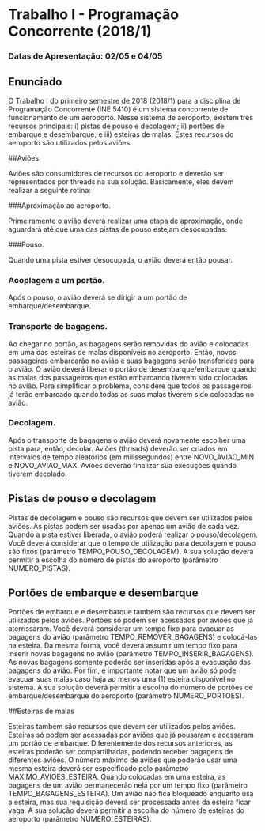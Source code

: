# Trabalho I - Programação Concorrente (2018/1)
### Datas de Apresentação: 02/05 e 04/05
## Enunciado

O Trabalho I do primeiro semestre de 2018 (2018/1) para a disciplina de Programação Concorrente (INE 5410) é um sistema concorrente de funcionamento de um aeroporto. Nesse sistema de aeroporto, existem três recursos principais: i) pistas de pouso e decolagem; ii) portões de embarque e desembarque; e iii) esteiras de malas. Estes recursos do aeroporto são utilizados pelos  aviões.

##Aviões

Aviões são consumidores de recursos do aeroporto e deverão ser representados por threads na sua solução. Basicamente, eles devem realizar a seguinte rotina: 

###Aproximação ao aeroporto.

Primeiramente o avião deverá realizar uma etapa de aproximação, onde aguardará até que uma das pistas de pouso estejam desocupadas.
 
###Pouso.

Quando uma pista estiver desocupada, o avião deverá então pousar.
 
### Acoplagem a um portão.

Após o pouso, o avião deverá se dirigir a um portão de embarque/desembarque.
 
### Transporte de bagagens.

Ao chegar no portão, as bagagens serão removidas do avião e colocadas em uma das esteiras de malas disponíveis no aeroporto. Então, novos passageiros embarcarão no avião e suas bagagens serão transferidas para o avião. O avião deverá liberar o portão de desembarque/embarque quando as malas dos passageiros que estão embarcando tiverem sido colocadas no avião. Para simplificar o problema, considere que todos os passageiros já terão embarcado quando todas as suas malas tiverem sido colocadas no avião.

### Decolagem.

Após o transporte de bagagens o avião deverá novamente escolher uma pista para, então, decolar.
Aviões (threads) deverão ser criados em intervalos de tempo aleatórios (em milissegundos) entre NOVO_AVIAO_MIN e NOVO_AVIAO_MAX. Aviões deverão finalizar sua execuções quando tiverem decolado.

## Pistas de pouso e decolagem

Pistas de decolagem e pouso são recursos que devem ser utilizados pelos aviões. As pistas podem ser usadas por apenas um avião de cada vez.     Quando a pista estiver liberada, o avião poderá realizar o pouso/decolagem. Você deverá considerar que o tempo de utilização para decolagem e pouso são fixos (parâmetro TEMPO_POUSO_DECOLAGEM). A sua solução deverá permitir a escolha do número de pistas do aeroporto (parâmetro NUMERO_PISTAS).

## Portões de embarque e desembarque

Portões de embarque e desembarque também são recursos que devem ser utilizados pelos aviões. Portões só podem ser acessados por aviões que já aterrissaram. Você deverá considerar um tempo fixo para evacuar as bagagens do avião (parâmetro TEMPO_REMOVER_BAGAGENS) e colocá-las na esteira. Da mesma forma, você deverá assumir um tempo fixo para inserir novas bagagens no avião (parâmetro TEMPO_INSERIR_BAGAGENS). As novas bagagens somente poderão ser inseridas após a evacuação das bagagens do avião. Por fim, é importante notar que um avião só pode evacuar suas malas caso haja ao menos uma (1) esteira disponível no sistema. A sua solução deverá permitir a escolha do número de portões de embarque/desembarque do aeroporto (parâmetro NUMERO_PORTOES). 

##Esteiras de malas

Esteiras também são recursos que devem ser utilizados pelos aviões. Esteiras só podem ser acessadas por aviões que já pousaram e acessaram um portão de embarque. Diferentemente dos recursos anteriores, as esteiras poderão ser compartilhadas, podendo receber bagagens de diferentes aviões. O número máximo de aviões que poderão usar uma mesma esteira deverá ser especificado pelo parâmetro MAXIMO_AVIOES_ESTEIRA. Quando colocadas em uma esteira, as bagagens de um avião permanecerão nela por um tempo fixo (parâmetro TEMPO_BAGAGENS_ESTEIRA). Um avião não fica bloqueado enquanto usa a esteira, mas sua requisição deverá ser processada antes da esteira ficar vaga. A sua solução deverá permitir a escolha do número de esteiras do aeroporto (parâmetro NUMERO_ESTEIRAS).
